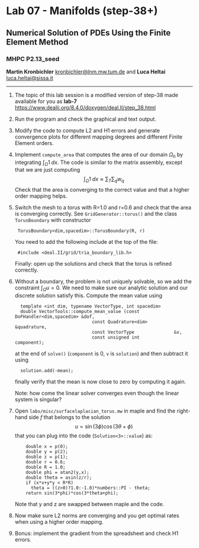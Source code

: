 #  Lab 07 - Manifolds (step-38+)
## Numerical Solution of PDEs Using the Finite Element Method 
### MHPC P2.13_seed

**Martin Kronbichler** <kronbichler@lnm.mw.tum.de> 
and
**Luca Heltai** <luca.heltai@sissa.it>

* * * * *


1.  The topic of this lab session is a modified version of step-38 made
    available for you as **lab-7**\
    <https://www.dealii.org/8.4.0/doxygen/deal.II/step_38.html>

2.  Run the program and check the graphical and text output.

3.  Modify the code to compute L2 and H1 errors and generate convergence
    plots for different mapping degrees and different Finite Element
    orders.

4.  Implement `compute_area` that computes the area of our domain
    $\Omega_h$ by integrating $\int_\Omega 1 \;dx$. The code is similar
    to the matrix assembly, except that we are just computing
    $$\int_\Omega 1 \;dx \approx \sum_T \sum_q w_q$$ Check that the area
    is converging to the correct value and that a higher order mapping
    helps.


5.  Switch the mesh to a torus with R=1.0 and r=0.6 and check that the
    area is converging correctly. See `GridGenerator::torus()` and the
    class `TorusBoundary` with constructor

         TorusBoundary<dim,spacedim>::TorusBoundary(R, r)

    You need to add the following include at the top of the file:

         #include <deal.II/grid/tria_boundary_lib.h>

    Finally: open up the solutions and check that the torus is refined
    correctly.

6.  Without a boundary, the problem is not uniquely solvable, so we add
    the constraint $\int_\Omega u = 0$. We need to make sure our
    analytic solution and our discrete solution satisfy this. Compute
    the mean value using

          template <int dim, typename VectorType, int spacedim>
          double VectorTools::compute_mean_value (const DoFHandler<dim,spacedim> &dof,
                                     const Quadrature<dim>          &quadrature,
                                     const VectorType               &v,
                                     const unsigned int             component);

    at the end of `solve()` (`component` is 0, `v` is `solution`) and
    then subtract it using

          solution.add(-mean);
         

    finally verify that the mean is now close to zero by computing it
    again.

    Note: how come the linear solver converges even though the linear
    system is singular?

4.  Open `labs/misc/surfacelaplacian_torus.mw` in maple and find the right-hand
    side $f$ that belongs to the solution
    $$u = \sin(3\phi)\cos(3\theta+\phi)$$ that you can plug into the
    code (`Solution<3>::value`) as:

            double x = p(0);
            double y = p(2);
            double z = p(1);
            double r = 0.6;
            double R = 1.0;
            double phi = atan2(y,x);
            double theta = asin(z/r);
            if (x*x+y*y < R*R)
              theta = ((z>0)?1.0:-1.0)*numbers::PI - theta;
            return sin(3*phi)*cos(3*theta+phi);  
         

    Note that y and z are swapped between maple and the code.

5.  Now make sure L2 norms are converging and you get optimal rates when
    using a higher order mapping.

6.  Bonus: implement the gradient from the spreadsheet and check H1
    errors.







